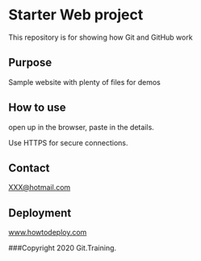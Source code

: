 # Starter Web project

This repository is for showing how Git and GitHub work

## Purpose

Sample website with plenty of files for demos

## How to use

open up in the browser, paste in the details.

Use HTTPS for secure connections.

## Contact
XXX@hotmail.com

## Deployment
www.howtodeploy.com

###Copyright
2020 Git.Training.